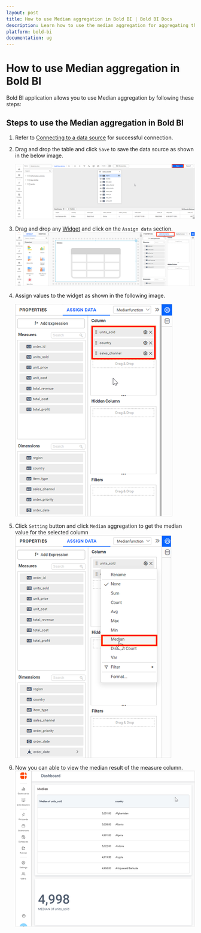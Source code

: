 ```yaml
---
layout: post
title: How to use Median aggregation in Bold BI | Bold BI Docs
description: Learn how to use the median aggregation for aggregating the results in dashboard designer in Bold BI.
platform: bold-bi
documentation: ug
---
```

# How to use Median aggregation in Bold BI

Bold BI application allows you to use Median aggregation by following these steps:

## Steps to use the Median aggregation in Bold BI

1. Refer to [Connecting to a data source](/working-with-data-source/creating-a-new-data-source/) for successful connection.

2. Drag and drop the table and click `Save` to save the data source as shown in the below image.

	![Drag table](/static/assets/faq/images/median-table.png)

3. Drag and drop any [Widget](/visualizing-data/visualization-widgets/) and click on the `Assign data` section.
	![Grid widget](/static/assets/faq/images/median-assign.png)

4. Assign values to the widget as shown in the following image.

    ![Assign values to widget](/static/assets/faq/images/median-assigndata.png#max-width=45%)

5. Click `Setting` button and click `Median` aggregation to get the median value for the selected column
	![Assign Median aggregation](/static/assets/faq/images/median-button.png#max-width=45%)

6. Now you can able to view the median result of the measure column.
	![View Median result](/static/assets/faq/images/median-result.png)